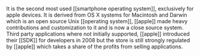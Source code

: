 It is the second most used [[smartphone operating system]], exclusively for apple devices.
It is derived from OS X systems for Macintosh and Darwin which is an open source Unix [[operating system]], [[apple]] made heavy contributions and customization to it and is now a close source system.
Third party applications where not initially supported, [[apple]] introduced their [[SDK]] for developers in 2008 but the store is still strongly regulated by [[apple]] which takes a share of the profits from selling applications.